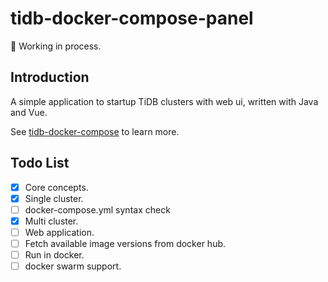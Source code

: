 # tidb-docker-compose-panel

:construction: Working in process.

## Introduction

A simple application to startup TiDB clusters with web ui, written with Java and Vue.

See [tidb-docker-compose](https://github.com/pingcap/tidb-docker-compose) to learn more.

## Todo List

- [x] Core concepts.
- [x] Single cluster.
- [ ] docker-compose.yml syntax check
- [x] Multi cluster.
- [ ] Web application.
- [ ] Fetch available image versions from docker hub.
- [ ] Run in docker.
- [ ] docker swarm support.
